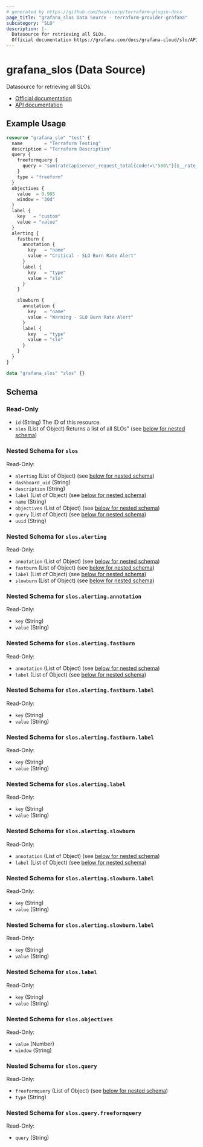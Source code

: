 ```yaml
---
# generated by https://github.com/hashicorp/terraform-plugin-docs
page_title: "grafana_slos Data Source - terraform-provider-grafana"
subcategory: "SLO"
description: |-
  Datasource for retrieving all SLOs.
  Official documentation https://grafana.com/docs/grafana-cloud/slo/API documentation https://grafana.com/docs/grafana-cloud/slo/api/
---
```


# grafana_slos (Data Source)

Datasource for retrieving all SLOs.
		
* [Official documentation](https://grafana.com/docs/grafana-cloud/slo/)
* [API documentation](https://grafana.com/docs/grafana-cloud/slo/api/)

## Example Usage

```terraform
resource "grafana_slo" "test" {
  name        = "Terraform Testing"
  description = "Terraform Description"
  query {
    freeformquery {
      query = "sum(rate(apiserver_request_total{code!=\"500\"}[$__rate_interval])) / sum(rate(apiserver_request_total[$__rate_interval]))"
    }
    type = "freeform"
  }
  objectives {
    value  = 0.995
    window = "30d"
  }
  label {
    key   = "custom"
    value = "value"
  }
  alerting {
    fastburn {
      annotation {
        key   = "name"
        value = "Critical - SLO Burn Rate Alert"
      }
      label {
        key   = "type"
        value = "slo"
      }
    }

    slowburn {
      annotation {
        key   = "name"
        value = "Warning - SLO Burn Rate Alert"
      }
      label {
        key   = "type"
        value = "slo"
      }
    }
  }
}

data "grafana_slos" "slos" {}
```

<!-- schema generated by tfplugindocs -->
## Schema

### Read-Only

- `id` (String) The ID of this resource.
- `slos` (List of Object) Returns a list of all SLOs" (see [below for nested schema](#nestedatt--slos))

<a id="nestedatt--slos"></a>
### Nested Schema for `slos`

Read-Only:

- `alerting` (List of Object) (see [below for nested schema](#nestedobjatt--slos--alerting))
- `dashboard_uid` (String)
- `description` (String)
- `label` (List of Object) (see [below for nested schema](#nestedobjatt--slos--label))
- `name` (String)
- `objectives` (List of Object) (see [below for nested schema](#nestedobjatt--slos--objectives))
- `query` (List of Object) (see [below for nested schema](#nestedobjatt--slos--query))
- `uuid` (String)

<a id="nestedobjatt--slos--alerting"></a>
### Nested Schema for `slos.alerting`

Read-Only:

- `annotation` (List of Object) (see [below for nested schema](#nestedobjatt--slos--alerting--annotation))
- `fastburn` (List of Object) (see [below for nested schema](#nestedobjatt--slos--alerting--fastburn))
- `label` (List of Object) (see [below for nested schema](#nestedobjatt--slos--alerting--label))
- `slowburn` (List of Object) (see [below for nested schema](#nestedobjatt--slos--alerting--slowburn))

<a id="nestedobjatt--slos--alerting--annotation"></a>
### Nested Schema for `slos.alerting.annotation`

Read-Only:

- `key` (String)
- `value` (String)


<a id="nestedobjatt--slos--alerting--fastburn"></a>
### Nested Schema for `slos.alerting.fastburn`

Read-Only:

- `annotation` (List of Object) (see [below for nested schema](#nestedobjatt--slos--alerting--fastburn--annotation))
- `label` (List of Object) (see [below for nested schema](#nestedobjatt--slos--alerting--fastburn--label))

<a id="nestedobjatt--slos--alerting--fastburn--annotation"></a>
### Nested Schema for `slos.alerting.fastburn.label`

Read-Only:

- `key` (String)
- `value` (String)


<a id="nestedobjatt--slos--alerting--fastburn--label"></a>
### Nested Schema for `slos.alerting.fastburn.label`

Read-Only:

- `key` (String)
- `value` (String)



<a id="nestedobjatt--slos--alerting--label"></a>
### Nested Schema for `slos.alerting.label`

Read-Only:

- `key` (String)
- `value` (String)


<a id="nestedobjatt--slos--alerting--slowburn"></a>
### Nested Schema for `slos.alerting.slowburn`

Read-Only:

- `annotation` (List of Object) (see [below for nested schema](#nestedobjatt--slos--alerting--slowburn--annotation))
- `label` (List of Object) (see [below for nested schema](#nestedobjatt--slos--alerting--slowburn--label))

<a id="nestedobjatt--slos--alerting--slowburn--annotation"></a>
### Nested Schema for `slos.alerting.slowburn.label`

Read-Only:

- `key` (String)
- `value` (String)


<a id="nestedobjatt--slos--alerting--slowburn--label"></a>
### Nested Schema for `slos.alerting.slowburn.label`

Read-Only:

- `key` (String)
- `value` (String)




<a id="nestedobjatt--slos--label"></a>
### Nested Schema for `slos.label`

Read-Only:

- `key` (String)
- `value` (String)


<a id="nestedobjatt--slos--objectives"></a>
### Nested Schema for `slos.objectives`

Read-Only:

- `value` (Number)
- `window` (String)


<a id="nestedobjatt--slos--query"></a>
### Nested Schema for `slos.query`

Read-Only:

- `freeformquery` (List of Object) (see [below for nested schema](#nestedobjatt--slos--query--freeformquery))
- `type` (String)

<a id="nestedobjatt--slos--query--freeformquery"></a>
### Nested Schema for `slos.query.freeformquery`

Read-Only:

- `query` (String)


